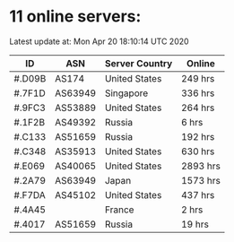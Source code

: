 # 11 online servers:

Latest update at: Mon Apr 20 18:10:14 UTC 2020

| ID | ASN | Server Country | Online |
| -- | --- | -------------- | ------ |
| #.D09B | AS174 | United States | 249 hrs |
| #.7F1D | AS63949 | Singapore | 336 hrs |
| #.9FC3 | AS53889 | United States | 264 hrs |
| #.1F2B | AS49392 | Russia | 6 hrs |
| #.C133 | AS51659 | Russia | 192 hrs |
| #.C348 | AS35913 | United States | 630 hrs |
| #.E069 | AS40065 | United States | 2893 hrs |
| #.2A79 | AS63949 | Japan | 1573 hrs |
| #.F7DA | AS45102 | United States | 437 hrs |
| #.4A45 |  | France | 2 hrs |
| #.4017 | AS51659 | Russia | 19 hrs |


